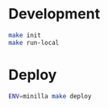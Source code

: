 
# Development

```bash
make init
make run-local
```

# Deploy

```bash
ENV=minilla make deploy
```
